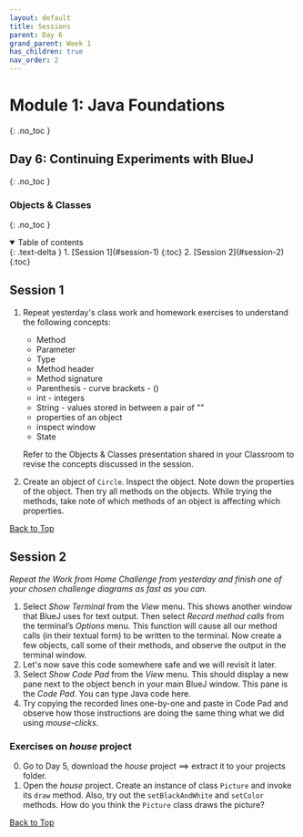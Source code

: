 ```yaml
---
layout: default
title: Sessions
parent: Day 6
grand_parent: Week 1
has_children: true
nav_order: 2
---
```


# Module 1: Java Foundations
{: .no_toc }
## Day 6: Continuing Experiments with BlueJ
{: .no_toc }
### Objects & Classes
{: .no_toc }

<details open markdown="block">
  <summary>
    Table of contents
  </summary>
  {: .text-delta }
1. [Session 1](#session-1)
   {:toc}
2. [Session 2](#session-2)
   {:toc}
</details>

## Session 1

1. Repeat yesterday's class work and homework exercises to understand the following concepts:
   - Method
   - Parameter
   - Type
   - Method header
   - Method signature
   - Parenthesis - curve brackets - ()
   - int - integers
   - String - values stored in between a pair of ""
   - properties of an object
   - inspect window
   - State

   Refer to the Objects & Classes presentation shared in your Classroom to revise the concepts discussed in the session.
2. Create an object of `Circle`. Inspect the object. Note down the properties of the object. Then try all methods on the objects. While trying the methods, take note of which methods of an object is affecting which properties.

[Back to Top](#top)

## Session 2
*Repeat the Work from Home Challenge from yesterday and finish one of your chosen challenge diagrams as fast as you can.*

1. Select *Show Terminal* from the *View* menu. This shows another window that BlueJ uses for text output. Then select *Record method calls* from the terminal’s *Options* menu. This function will cause all our method calls (in their textual form) to be written to the terminal. Now create a few objects, call some of their methods, and observe the output in the terminal window.
2. Let's now save this code somewhere safe and we will revisit it later.
3. Select *Show Code Pad* from the *View* menu. This should display a new pane next to the object bench in your main BlueJ window. This pane is the *Code Pad*. You can type Java code here.
4. Try copying the recorded lines one-by-one and paste in Code Pad and observe how those instructions are doing the same thing what we did using *mouse-clicks*.

### Exercises on _house_ project

0. Go to Day 5, download the _house_ project ==> extract it to your projects folder.
1. Open the _house_ project. Create an instance of class `Picture` and invoke its `draw` method. Also, try out the `setBlackAndWhite` and `setColor` methods. How do you think the `Picture` class draws the picture?

[Back to Top](#top)

<!-- ## Session 2
### Observing Picture class

1. Look at the pop-up menu of class `Picture` again. You will see an option labeled _Open Editor_. Select it. This will open a text editor displaying the source code of the class.
2. In the source code of class `Picture`, find the part that actually draws the picture. Change it so that the sun will be blue rather than yellow.
3. Add a second sun to the picture. To do this, pay attention to the field definitions close to the top of the class. You will find this code:

   ```java
   private Square wall;
   private Square window;
   private Triangle roof;
   private Circle sun;
   ```

   You need to add a line here for the second sun. For example:  
   `private Circle sun2;`  
   Then write the appropriate code in two different places for creating the second sun and making it visible when the picture is drawn.

## Practice Session
### Exercises on _lab-classes_ project

0. Go to Day 5, download the _lab-classes_ project ==> extract it to your projects folder.
1. Create an object of class `Student`. You will notice that this time you are prompted not only for a name of the instance, but also for some other parameters. Fill them in before clicking OK. (Remember that parameters of type `String` must be written within double quotes.)
2. Create some `Student` objects. Call the `getName` method on each object. Explain what is happening.
3. Create an object of class `LabClass`. As the signature indicates, you need to specify the maximum number of students in that class (an integer).
4. Call the `numberOfStudents` method of that class. What does it do?
5. Look at the signature of the `enrollStudent` method. You will notice that the type of the expected parameter is `Student`. Make sure you have two or three students and a `LabClass` object on the object bench, then call the `enrollStudent` method of the `LabClass` object. With the input cursor in the dialog entry field, click on one of the student objects; this enters the name of the student object into the parameter field of the `enrollStudent` method. Click OK and you have added the student to the `LabClass`. Add one or more other students as well.
6. Call the `printList` method of the `LabClass` object. You will see a list of all the students in that class printed to the BlueJ terminal window
7. Create three students with the following details:

   ```
   Suneetha, student ID: A00234, credits: 24
   Lata Mangeshkar, student ID: C22044, credits: 56
   Papon, student ID: A12003, credits: 6
   ```

   Then enter all three into a lab and print a list to the screen.

8. Use the inspector on a `LabClass` object to discover what fields it has.
9. Set the instructor, room, and time for a lab, and print the list to the terminal window to check that these new details appear. -->